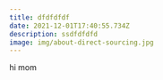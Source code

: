 ```yaml
---
title: dfdfdfdf
date: 2021-12-01T17:40:55.734Z
description: ssdfdfdfd
image: img/about-direct-sourcing.jpg
---
```

hi mom